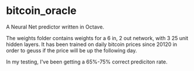 bitcoin_oracle
==============
A Neural Net predictor written in Octave.

The weights folder contains weights for a 6 in, 2 out network, with 3 25 unit hidden layers. It has been trained on daily bitcoin prices since 20120 in order to geuss if the price will be up the following day.

In my testing, I've been getting a 65%-75% correct prediciton rate.
